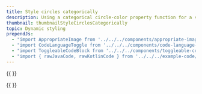 ```yaml
---
title: Style circles categorically
description: Using a categorical circle-color property function for a visualization.
thumbnail: thumbnailStyleCirclesCategorically
topic: Dynamic styling
prependJs:
  - "import AppropriateImage from '../../../components/appropriate-image'"
  - "import CodeLanguageToggle from '../../../components/code-language-toggle';"
  - "import ToggleableCodeBlock from '../../../components/toggleable-code-block'"
  - "import { rawJavaCode, rawKotlinCode } from '../../../example-code/StyleCirclesCategoricallyActivity.js'"
---
```


{{
  <AppropriateImage imageId="exampleStyleCirclesCategorically" />
}}

<!-- Any notes about this example would go here.  -->

{{
  <CodeLanguageToggle id="style-circles-categorically-example" />
  <ToggleableCodeBlock 
    java={rawJavaCode}
    kotlin={rawKotlinCode}
  />
}}